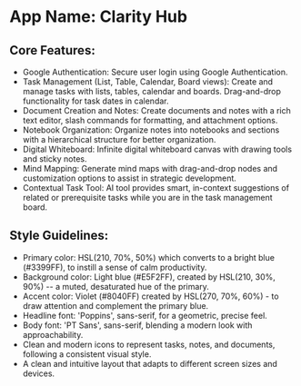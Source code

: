 # **App Name**: Clarity Hub

## Core Features:

- Google Authentication: Secure user login using Google Authentication.
- Task Management (List, Table, Calendar, Board views): Create and manage tasks with lists, tables, calendar and boards. Drag-and-drop functionality for task dates in calendar.
- Document Creation and Notes: Create documents and notes with a rich text editor, slash commands for formatting, and attachment options.
- Notebook Organization: Organize notes into notebooks and sections with a hierarchical structure for better organization.
- Digital Whiteboard: Infinite digital whiteboard canvas with drawing tools and sticky notes.
- Mind Mapping: Generate mind maps with drag-and-drop nodes and customization options to assist in strategic development.
- Contextual Task Tool: AI tool provides smart, in-context suggestions of related or prerequisite tasks while you are in the task management board.

## Style Guidelines:

- Primary color: HSL(210, 70%, 50%) which converts to a bright blue (#3399FF), to instill a sense of calm productivity.
- Background color: Light blue (#E5F2FF), created by HSL(210, 30%, 90%) -- a muted, desaturated hue of the primary.
- Accent color: Violet (#8040FF) created by HSL(270, 70%, 60%) - to draw attention and complement the primary blue.
- Headline font: 'Poppins', sans-serif, for a geometric, precise feel.
- Body font: 'PT Sans', sans-serif, blending a modern look with approachability.
- Clean and modern icons to represent tasks, notes, and documents, following a consistent visual style.
- A clean and intuitive layout that adapts to different screen sizes and devices.